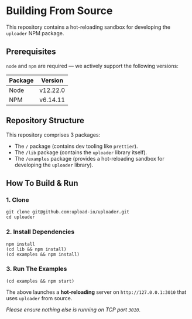 # Building From Source

This repository contains a hot-reloading sandbox for developing the `uploader` NPM package.

## Prerequisites

`node` and `npm` are required — we actively support the following versions:

| Package | Version  |
| ------- | -------- |
| Node    | v12.22.0 |
| NPM     | v6.14.11 |

## Repository Structure

This repository comprises 3 packages:

- The `/` package (contains dev tooling like `prettier`).
- The `/lib` package (contains the `uploader` library itself).
- The `/examples` package (provides a hot-reloading sandbox for developing the `uploader` library).

## How To Build & Run

### 1. Clone

```shell
git clone git@github.com:upload-io/uploader.git
cd uploader
```

### 2. Install Dependencies

```shell
npm install
(cd lib && npm install)
(cd examples && npm install)
```

### 3. Run The Examples

```shell
(cd examples && npm start)
```

The above launches a **hot-reloading** server on `http://127.0.0.1:3010` that uses `uploader` from source.

_Please ensure nothing else is running on TCP port `3010`_.
